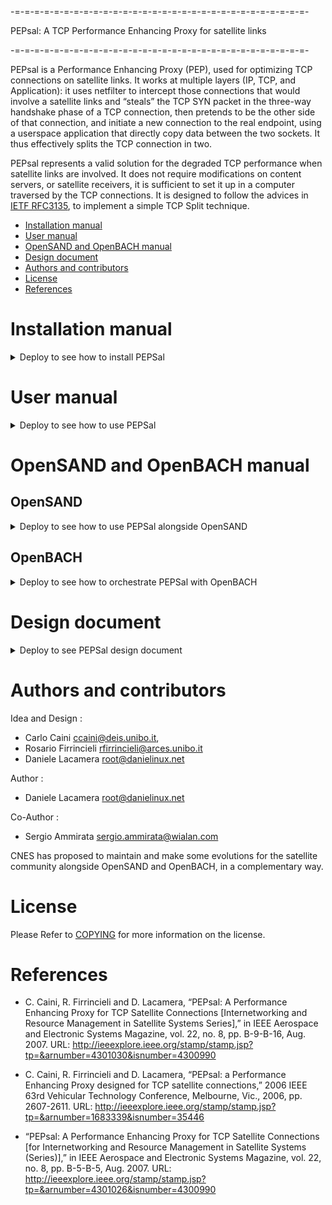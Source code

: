 -=-=-=-=-=-=-=-=-=-=-=-=-=-=-=-=-=-=-=-=-=-=-=-=-=-=-=-=-=-=-

PEPsal: A TCP Performance Enhancing Proxy for satellite links

-=-=-=-=-=-=-=-=-=-=-=-=-=-=-=-=-=-=-=-=-=-=-=-=-=-=-=-=-=-=-

PEPsal is a Performance Enhancing Proxy (PEP), used for optimizing TCP connections on satellite links. It works at multiple layers (IP, TCP, and Application): it uses netfilter to intercept those connections that would involve a satellite links and “steals” the TCP SYN packet in the three-way handshake phase of a TCP connection, then pretends to be the other side of that connection, and initiate a new connection to the real endpoint, using a userspace application that directly copy data between the two sockets. It thus effectively splits the TCP connection in two.

PEPsal represents a valid solution for the degraded TCP performance when satellite links are involved. It does not require modifications on content servers, or satellite receivers, it is sufficient to set it up in a computer traversed by the TCP connections.
It is designed to follow the advices in [IETF RFC3135](https://datatracker.ietf.org/doc/html/rfc3135), to implement a simple TCP Split technique.

- [Installation manual](#installation-manual)
- [User manual](#user-manual)
- [OpenSAND and OpenBACH manual](#opensand-and-openbach-manual)
- [Design document](#design-document)
- [Authors and contributors](#authors-and-contributors)
- [License](#license)
- [References](#references)

# Installation manual

<details><summary>Deploy to see how to install PEPSal</summary>

## Requirements

### Computers

PEPsal can be installed on any number of machines. If it installed on one side of a link, the TCP connections will be accelerated only in one way. If it is installed on both ends of the link (symmetrical PEP), the TCP connections will be accelerated both ways.

### Operating System

PEPsal is distributed in debian packages compatible with Ubuntu versions 14.04 and 16.04.

For any other distribution/version, the source code is available for compilation.

## PEPsal installation

PEPsal is distributed via debian packages, stored in the Net4Sat depository.

To get these packages, add this repository to the APT sources list:

On Ubuntu 16.04 LTS or upper

> echo "deb https://raw.githubusercontent.com/CNES/net4sat-packages/master/ focal stable" | sudo tee /etc/apt/sources.list.d/raw_githubusercontent_com_CNES_net4sat_packages_master.list  

Update the apt cache after adding the new repository, and install the pepsal package:

> sudo apt-get update
> sudo apt-get install pepsal

After installation, PEPSal should be running in background as a service. 

</details>

# User manual 

<details><summary>Deploy to see how to use PEPSal</summary>

By default, PEPsal will be launched as a service, running the pepsal binary as a daemon.

## Parameters

PEPsal binary can be run with the following optional parameters:
- *-d* (daemon): run the binary in the background.
- *-v* (verbose): allow debug logs.
- *-h* (help): print the usage, and exit.
- *-f* (fastopen): enable using TCP FastOpen with the PEP sockets (must also be enabled at OS level).
- *-p* (port): the PEP listening port (by default, *5000*).
- *-V* (version): print version, and exit.
- *-a* (ip_address): address to bind the listening port (by default, *0.0.0.0*, all the interfaces).
- *-l* (log_file): file to log the active connections periodically.
- *-g* (gc_interval): connections garbage collector that removes no longer entries from hash tables. (by default, 15 hours)
- *-t* (pending_lifetime): maximum lifetime for a pending connection. Past this time, it will be considered garbage. (by default, 5 hours)
- *-c* (max_conns): maximum number of connections allowed (by default, 2112).

In order to configure these parameters for the PEPsal service, the file */etc/pepsal/pepsal.conf* must be modified, and the service restarted. This file contains variables for all the parameters already described.

## Iptables

Besides from running the binary, the traffic to optimize must be redirected to the PEPsal interface. This redirection is done by netfilter, and can be configured by using the tool iptables.

The target to use to redirect traffic to PEPsal is *TPROXY*, which can be used only in the *PREROUTING* chain (that treats packets before being routed) of the mangle table. This target receives two parameters: the port to which redirect the traffic (the port of PEPsal), and a mark to set to the packets. This mark will be used to route the packets.

As filter, any rule can be used: incoming interface, source address and/or port, destination address and/or port. In any case, since only TCP traffic is optimized, it is recommended to specify it to avoid unnecessary processing.

For example, to filter all incoming traffic on the interface *eth0*, the command to add this rule is:

> iptables -A PREROUTING -t mangle -p tcp -i eth0 -j TPROXY --on-port 5000 --tproxy-mark 1

To effectively direct these packets to PEPsal, they have to be routed to the local lo interface. A default route can be added for packets with a fwmark, so that the routing of other packets is not disturbed. To instruct the kernel to use a particular routing table (not the default) for marked packets, run the following command:

> ip rule add fwmark 1 lookup 100

This commands tells the kernel to use the routing table number 100, when routing packets with a forwarding mark equal to 1.

Finally, a default route must be added to this new table, telling the kernel to route all packets to the loopback interface:

> ip route add local 0.0.0.0/0 dev lo table 100

These two commands must be configured only one time, since they are valable for all PEPsal traffic. On the other hand, any number of iptables rules can be added, to filter any type of traffic. 

</details>

# OpenSAND and OpenBACH manual

## OpenSAND

<details><summary>Deploy to see how to use PEPSal alongside OpenSAND</summary>

Using PEPSal alongside OpenSAND requires no specific configuration in order to work. This page shows an example of a typical use-case.

The image below depicts the architecture used.

![Architecture OpenSAND](archi_opensand.png)

OpenSAND is installed on three machines, ST, GW and SAT. These machines are linked by the OpenSAND emulation network; when the emulation is running (on IP mode), the GW and ST are linked via a tunnel, through the interface *opensand_tun* on each of these machines. Two workstations are connected to the LAN networks of the ST and GW, and act as client and server, respectively.

In order to accelerate the traffic that passes through the OpenSAND tunnel, PEPSal must be installed on the ST and on the GW.

To capture the traffic that passes between the ST and the GW, then all the traffic that enters via *opensand_tun* and the LAN interface must be redirected toward PEPSal on each machine. The rules to add on each of the GWs and STs:

> iptables -A PREROUTING -t mangle -p tcp -i opensand_tun -j TPROXY --on-port 5000 --tproxy-mark 1

> iptables -A PREROUTING -t mangle -p tcp -i lan_interface -j TPROXY --on-port 5000 --tproxy-mark 1

where lan_interface must be replaced by the real name of the OpenSAND LAN interface on the machine. In order to route the packets to the local PEPSal socket, the following commands must also be executed:

> ip rule add fwmark 1 lookup 100

> ip route add local 0.0.0.0/0 dev lo table 100

For more information about these commands, refer to the [User manual](#user-manual).

Finally, if the GW is to be used as the network gateway by the ST (or the WS-ST), then all the traffic on OpenSAND must be redirected to the GW, and translated with NAT. To redirect all trafic via the GW on OpenSAND, with the advanced mode enabled, go to the Configuration tab, and then click on Advanced. On the Topology tab, Sarp section, set default to 0. To NAT the traffic on the GW, coming from the ST, add the following iptables rule:

> iptables -A POSTROUTING -t nat -s X.X.X.X/X_IP -o out_interface -j MASQUERADE --random

where X.X.X.X/X must be replaced by the ST LAN network address (for example, 192.168.19.0/24), and out_interface by the interface connecting the GW to the external network.

</details>

## OpenBACH

<details><summary>Deploy to see how to orchestrate PEPSal with OpenBACH</summary>

OpenBACH can be used to orchestrate PEPSal.

It provides running code and specific examples through the exploitation of *executors*.

Please refer to OpenBACH repository for more information. 

</details>

# Design document

<details><summary>Deploy to see PEPSal design document</summary>

![PEPSal architecture](pepsal_archi.png)

## Network level

Incoming packets are usually handled by the kernel, and are not accessible to the user to modify. In Linux, it is possible to configure the behaviour of the packets (e.g. routing) using the framework Netfilter. Netfilter offers various tools for packet filtering, network address translation (NAT), and port translation. It also offers mechanisms for passing packets to a queue accessible from the userspace, and then returning these packets back to the kernel.

PEPsal uses netfilter in order to capture SYN segments traversing the system (e.g. being routed, but not to the host) that are establishing a new connection. The rules to perform this action are set using iptables, and are placed in the mangle table, PREROUTING chain (before the packets are routed), and the target used is a TPROXY (Transparent Proxy). The target TPROXY works as the following: the system searchs for a socket with the same destination pair (IP address and port) on the local machine. If a socket is found, that means that a transparent proxy is already established, and thus, redirects this packet to said socket. In the other hand, if no socket is found (meaning no connection was established, and that, probably, the segment is a SYN), netfilter redirects the packet to a local port, where a socket is listening for incoming connections. In this case, this port is that of PEPsal, which is listening for new connections. At such event, PEPsal 1) accepts the connection, “impersonating” the remote host, and 2), creates a new socket, bound to the original source address and port, and establishes a connection with the original destination host, splitting the TCP connection in two. All subsequent traffic corresponding to any of these two connections is affected by the same rule in iptables, and will be redirected to the corresponding sockets (since now, netfilter will be able to find one with the same destination address and port).

Besides the iptables rule, in order to locally route the packets to the PEP socket, a mark is used on all packets that match the rules added. Since the packets must not exit the machine, but be redirected to the local sockets, they must be routed to the loopback interface. In order to not interfere with the routing of all the other packets not affected by PEPsal, a different routing table than the default one is used for marked packets. Thus, the mark added by the TPROXY target (with the --tproxy-mark option) is assigned to an specific routing table. The default route for this table routes all packets to the loopback interface (refer to this section for the commands).

## Application level

At application level, an application (called pepsal), is in charge of accepting the connections on behalf of the original destination, of creating new sockets and establishing a connection with the destination, and of redirecting the traffic between the two endpoints (TCP Splitting).

PEPsal contains several threads to perform the different tasks in parallel. These threads are: the listener thread, the poller thread, and the worker threads.

### Listener thread

The listener thread is in charge of intercepting the SYN segments trying to start new connection that arrive to the listener socket (by default, bound to the port 5000 on all interfaces). First, the listener socket is opened, and then an infinite loop is entered, waiting for incoming connection requests on this socket. Once a connection request is intercepted (redirected by the TPROXY target that was unable to find a matching socket), the connection is accepted on behalf of the remote host, and a new socket is created, bound to the original source address. Immediately after, a new socket with the original source address is created, and a connection is established with the original destination. A signal is sent to the poller thread, for it to watch the events that are triggered on them. The work of the listener ends here, since all subsequent packets pertaining to these connections will not be redirected the listener port.

### Poller thread

The poller thread works with the sockets that the listener has created (both endpoints). This thread contains a list of threads that are periodically polled, looking for events that may be triggered. Each time the listener thread accepts a new connection, and creates new sockets, these are signaled to the poller thread, that adds them to the local list that is being polled. When the connections are effectively established, an event of type CONNECTED is detected, and the connections are considered as open (moment at which, buffers are created in order to temporarily store the relayed data).

Once opened, the events that can be detected are the reception of data segments, or the end of a connection. In the first case, the sockets are queued to be treated by the worker threads. In the latter case, the connection on both endpoints will be closed.

### Worker threads

The worker threads are in charge of forwarding the traffic from one endpoint of the proxy to the other. The threads are signaled by the poller when there is data ready to be relayed in at least one proxy. These proxies are placed in a queue by the poller, from which a pool of worker threads will extract them, and copy the information received on one endpoint to the other. The workers will continue to work until there are no more items in the active queue, and then will wait for a new signal by the poller.

### Timer scheduler

There exists another thread, called the timer scheduler thread, that runs periodically, checking for pending logs to be displayed on screen (or to the log file), and checking if it is time to call the garbage connections collector.

By default, the garbage connections collector is called every 15 hours, and its purpose is to search for proxies with state “PENDING”, with a syn_time greater than a specified value, i.e. connections that weren't successfully established.

</details>

# Authors and contributors

Idea and Design	: 
- Carlo Caini <ccaini@deis.unibo.it>, 
- Rosario Firrincieli <rfirrincieli@arces.unibo.it>  
- Daniele Lacamera <root@danielinux.net>

Author		: 
- Daniele Lacamera <root@danielinux.net>

Co-Author	: 
- Sergio Ammirata <sergio.ammirata@wialan.com>

CNES has proposed to maintain and make some evolutions for the satellite community alongside OpenSAND and OpenBACH, in a complementary way. 

# License 

Please Refer to [COPYING](https://gitlab.cnes.fr/openbach/pepsal/-/blob/master/COPYING) for more information on the license.

# References

- C. Caini, R. Firrincieli and D. Lacamera, “PEPsal: A Performance Enhancing Proxy for TCP Satellite Connections [Internetworking and Resource Management in Satellite Systems Series],” in IEEE Aerospace and Electronic Systems Magazine, vol. 22, no. 8, pp. B-9-B-16, Aug. 2007. URL: http://ieeexplore.ieee.org/stamp/stamp.jsp?tp=&arnumber=4301030&isnumber=4300990

- C. Caini, R. Firrincieli and D. Lacamera, “PEPsal: a Performance Enhancing Proxy designed for TCP satellite connections,” 2006 IEEE 63rd Vehicular Technology Conference, Melbourne, Vic., 2006, pp. 2607-2611. URL: http://ieeexplore.ieee.org/stamp/stamp.jsp?tp=&arnumber=1683339&isnumber=35446

- “PEPsal: A Performance Enhancing Proxy for TCP Satellite Connections [for Internetworking and Resource Management in Satellite Systems (Series)],” in IEEE Aerospace and Electronic Systems Magazine, vol. 22, no. 8, pp. B-5-B-5, Aug. 2007. URL: http://ieeexplore.ieee.org/stamp/stamp.jsp?tp=&arnumber=4301026&isnumber=4300990

